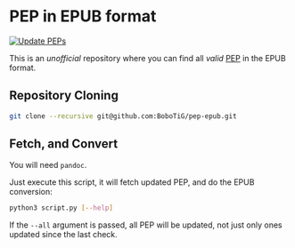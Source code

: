 # PEP in EPUB format

[![Update PEPs](https://github.com/BoboTiG/pep-epub/actions/workflows/auto-update.yml/badge.svg)](https://github.com/BoboTiG/pep-epub/actions/workflows/auto-update.yml)

This is an *unofficial* repository where you can find all *valid* [PEP](https://github.com/python/peps.git) in the EPUB format.

## Repository Cloning

```bash
git clone --recursive git@github.com:BoboTiG/pep-epub.git
```

## Fetch, and Convert

You will need `pandoc`.

Just execute this script, it will fetch updated PEP, and do the EPUB conversion:

```bash
python3 script.py [--help]
```

If the `--all` argument is passed, all PEP will be updated, not just only ones updated since the last check.
